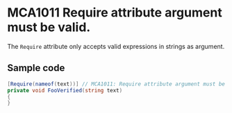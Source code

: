 # MCA1011 Require attribute argument must be valid.

The `Require` attribute only accepts valid expressions in strings as argument.

## Sample code

```cs
[Require(nameof(text))] // MCA1011: Require attribute argument must be valid.
private void FooVerified(string text)
{
}
```
